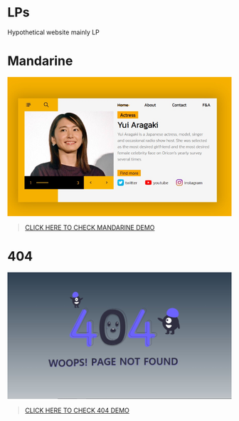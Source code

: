 # LPs
Hypothetical website mainly LP

# Mandarine

![mandarine preview](./mandarine/site-preview.jpg)

> [CLICK HERE TO CHECK MANDARINE DEMO](https://mandarine-terada.netlify.app/)

# 404
![404 preview](./404/site-preview.jpg)

> [CLICK HERE TO CHECK 404 DEMO](https://mandarine-terada.netlify.app/)
